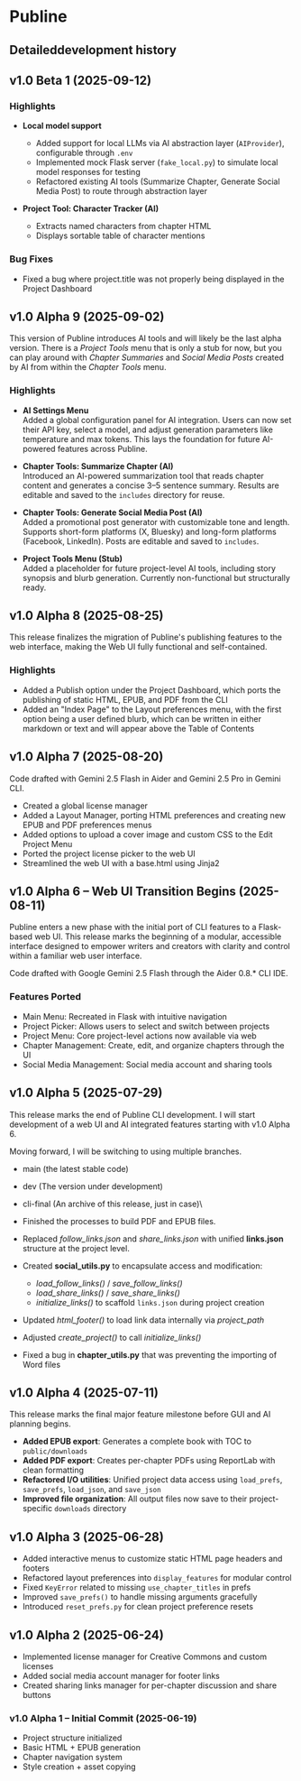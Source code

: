 # Publine

## Detaileddevelopment history

## v1.0 Beta 1 (2025-09-12)

### Highlights

- **Local model support**
   - Added support for local LLMs via AI abstraction layer (`AIProvider`), configurable through `.env`
   - Implemented mock Flask server (`fake_local.py`) to simulate local model responses for testing
   - Refactored existing AI tools (Summarize Chapter, Generate Social Media Post) to route through abstraction layer

- **Project Tool: Character Tracker (AI)**
  - Extracts named characters from chapter HTML
  - Displays sortable table of character mentions

### Bug Fixes

- Fixed a bug where project.title was not properly being displayed in the Project Dashboard

## v1.0 Alpha 9 (2025-09-02)

This version of Publine introduces AI tools and will likely be the last alpha version. There is a *Project Tools* menu that is only a stub for now, but you can play around with *Chapter Summaries* and *Social Media Posts* created by AI from within the *Chapter Tools* menu.

### Highlights

- **AI Settings Menu**  
  Added a global configuration panel for AI integration. Users can now set their API key, select a model, and adjust generation parameters like temperature and max tokens. This lays the foundation for future AI-powered features across Publine.

- **Chapter Tools: Summarize Chapter (AI)**  
  Introduced an AI-powered summarization tool that reads chapter content and generates a concise 3–5 sentence summary. Results are editable and saved to the `includes` directory for reuse.

- **Chapter Tools: Generate Social Media Post (AI)**  
  Added a promotional post generator with customizable tone and length. Supports short-form platforms (X, Bluesky) and long-form platforms (Facebook, LinkedIn). Posts are editable and saved to `includes`.

- **Project Tools Menu (Stub)**  
  Added a placeholder for future project-level AI tools, including story synopsis and blurb generation. Currently non-functional but structurally ready.

## v1.0 Alpha 8 (2025-08-25)

This release finalizes the migration of Publine's publishing features to the web interface, making the Web UI fully functional and self-contained.

### Highlights

- Added a Publish option under the Project Dashboard, which ports the publishing of static HTML, EPUB, and PDF from the CLI
- Added an "Index Page" to the Layout preferences menu, with the first option being a user defined blurb, which can be written in either markdown or text and will appear above the Table of Contents

## v1.0 Alpha 7 (2025-08-20)

Code drafted with Gemini 2.5 Flash in Aider and Gemini 2.5 Pro in Gemini CLI.

- Created a global license manager
- Added a Layout Manager, porting HTML preferences and creating new EPUB and PDF preferences menus
- Added options to upload a cover image and custom CSS to the Edit Project Menu
- Ported the project license picker to the web UI
- Streamlined the web UI with a base.html using Jinja2

## v1.0 Alpha 6 – Web UI Transition Begins (2025-08-11)

Publine enters a new phase with the initial port of CLI features to a Flask-based web UI. This release marks the beginning of a modular, accessible interface designed to empower writers and creators with clarity and control within a familiar web user interface.

Code drafted with Google Gemini 2.5 Flash through the Aider 0.8.* CLI IDE.

### Features Ported

- Main Menu: Recreated in Flask with intuitive navigation
- Project Picker: Allows users to select and switch between projects
- Project Menu: Core project-level actions now available via web
- Chapter Management: Create, edit, and organize chapters through the UI
- Social Media Management: Social media account and sharing tools

## v1.0 Alpha 5 (2025-07-29)

This release marks the end of Publine CLI development. I will start development of a web UI and AI integrated features starting with v1.0 Alpha 6.

Moving forward, I will be switching to using multiple branches.

- main (the latest stable code)
- dev (The version under development)
- cli-final (An archive of this release, just in case)\

- Finished the processes to build PDF and EPUB files.
- Replaced *follow_links.json* and *share_links.json* with unified **links.json** structure at the project level.
- Created **social_utils.py** to encapsulate access and modification:
  - *load_follow_links()* / *save_follow_links()*
  - *load_share_links()* / *save_share_links()*
  - *initialize_links()* to scaffold `links.json` during project creation
- Updated *html_footer()* to load link data internally via *project_path*
- Adjusted *create_project()* to call *initialize_links()*
- Fixed a bug in **chapter_utils.py** that was preventing the importing of Word files

## v1.0 Alpha 4 (2025-07-11)

This release marks the final major feature milestone before GUI and AI planning begins.

- **Added EPUB export**: Generates a complete book with TOC to `public/downloads`
- **Added PDF export**: Creates per-chapter PDFs using ReportLab with clean formatting
- **Refactored I/O utilities**: Unified project data access using `load_prefs`, `save_prefs`, `load_json`, and `save_json`
- **Improved file organization**: All output files now save to their project-specific `downloads` directory

## v1.0 Alpha 3 (2025-06-28)
- Added interactive menus to customize static HTML page headers and footers
- Refactored layout preferences into `display_features` for modular control
- Fixed `KeyError` related to missing `use_chapter_titles` in prefs
- Improved `save_prefs()` to handle missing arguments gracefully
- Introduced `reset_prefs.py` for clean project preference resets

## v1.0 Alpha 2 (2025-06-24)
- Implemented license manager for Creative Commons and custom licenses
- Added social media account manager for footer links
- Created sharing links manager for per-chapter discussion and share buttons

### v1.0 Alpha 1 – Initial Commit (2025-06-19)

- Project structure initialized 
- Basic HTML + EPUB generation
- Chapter navigation system
- Style creation + asset copying
